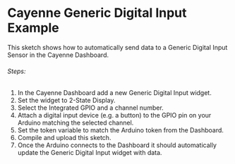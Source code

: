 # Cayenne Generic Digital Input Example

This sketch shows how to automatically send data to a Generic Digital Input Sensor in the Cayenne Dashboard.

###### Steps:
1. In the Cayenne Dashboard add a new Generic Digital Input widget.
2. Set the widget to 2-State Display.
3. Select the Integrated GPIO and a channel number.
4. Attach a digital input device (e.g. a button) to the GPIO pin on your Arduino matching the selected channel.
5. Set the token variable to match the Arduino token from the Dashboard.
6. Compile and upload this sketch.
7. Once the Arduino connects to the Dashboard it should automatically update the Generic Digital Input widget with data.
